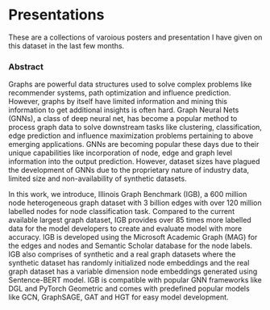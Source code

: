 # Presentations

These are a collections of varoious posters and presentation I have given on this dataset in the last few months.

### Abstract

Graphs are powerful data structures used to solve complex problems like recommender systems, path optimization and influence prediction. 
However, graphs by itself have limited information and mining this information to get additional insights is often hard. 
Graph Neural Nets (GNNs), a class of deep neural net, has become a popular method to process graph data to solve downstream tasks like clustering, classification, edge prediction and influence maximization problems pertaining to above emerging applications. 
GNNs are becoming popular these days due to their unique capabilities like incorporation of node, edge and graph level information into the output prediction.
However, dataset sizes have plagued the development of GNNs due to the proprietary nature of industry data, limited size and non-availability of synthetic datasets.

In this work, we introduce, Illinois Graph Benchmark (IGB), a 600 million node heterogeneous graph dataset with 3 billion edges with over 120 million labelled nodes for node classification task. 
Compared to the current available largest graph dataset, IGB provides over 85 times more labelled data for the model developers to create and evaluate model with more accuracy. 
IGB is developed using the Microsoft Academic Graph (MAG) for the edges and nodes and Semantic Scholar database for the node labels. 
IGB also comprises of synthetic and a real graph datasets where the synthetic dataset has randomly initialized node embeddings and the real graph dataset has a variable dimension node embeddings generated using Sentence-BERT model. 
IGB is compatible with popular GNN frameworks like DGL and PyTorch Geometric and comes with predefined popular models like GCN, GraphSAGE, GAT and HGT for easy model development.
